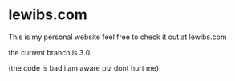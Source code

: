 # lewibs.com
This is my personal website feel free to check it out at lewibs.com

the current branch is 3.0.

(the code is bad i am aware plz dont hurt me)
